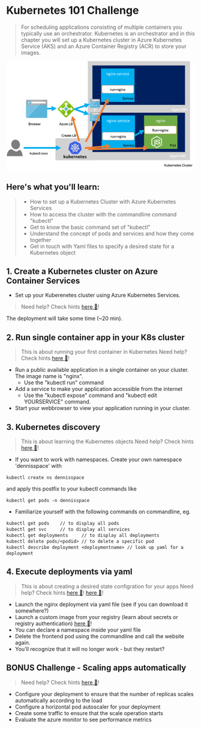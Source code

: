 # Kubernetes 101 Challenge
> For scheduling applications consisting of multiple containers you typically use an orchestrator. Kubernetes is an orchestrator and in this chapter you will set up a Kubernetes cluster in Azure Kubernetes Service (AKS) and an Azure Container Registry (ACR) to store your images.

![](/img/challenge2.png)

## Here's what you'll learn:
> - How to set up a Kubernetes Cluster with Azure Kubernetes Services
> - How to access the cluster with the commandline command "kubectl"
> - Get to know the basic command set of "kubectl"
> - Understand the concept of pods and services and how they come together
> - Get in touch with Yaml files to specify a desired state for a Kubernetes object


## 1. Create a Kubernetes cluster on Azure Container Services 
- Set up your Kuberenetes cluster using Azure Kubernetes Services.
> Need help? Check hints [here :blue_book:](hints/create_aks_cluster.md)!

The deployment will take some time (~20 min). 

## 2. Run single container app in your K8s cluster
> This is about running your first container in Kubernetes
> Need help? Check hints [here :blue_book:](hints/k8sSingle.md)!

- Run a public available application in a single container on your cluster. The image name is "nginx".
    - Use the "kubectl run" command
- Add a service to make your application accessible from the internet
    - Use the "kubectl expose" command and "kubectl edit YOURSERVICE" command.
- Start your webbrowser to view your application running in your cluster.

## 3. Kubernetes discovery
> This is about learning the Kubernetes objects
> Need help? Check hints [here :blue_book:](https://kubernetes.io/docs/reference/kubectl/cheatsheet/)!

- If you want to work with namespaces. Create your own namespace 'dennisspace' with 
```
kubectl create ns dennisspace
```
and apply this postfix to your  kubectl commands like 
```
kubectl get pods -n dennisspace
```

- Familiarize yourself with the following commands on commandline, eg.
```
kubectl get pods    // to display all pods
kubectl get svc     // to display all services
kubectl get deployments     // to display all deployments
kubectl delete pods/<podid> // to delete a specific pod
kubectl describe deployment <deploymentname> // look up yaml for a deployment
```

## 4. Execute deployments via yaml
> This is about creating a desired state configration for your apps
> Need help? Check hints [here :blue_book:](hints/learn_yaml_files.md)! [here :blue_book:](hints/create_secrets.md)!
- Launch the nginx deployment via yaml file (see if you can download it somewhere?)
- Launch a custom image from your registry (learn about secrets or registry authentication)  [here :blue_book:](hints/yaml/aci-helloworld.yaml)!
- You can declare a namespace inside your yaml file
- Delete the frontend pod using the commandline and call the website again. 
- You'll recognize that it will no longer work - but they restart?

## BONUS Challenge - Scaling apps automatically
> Need help? Check hints [here :blue_book:](hints/create_traffic.md)!

- Configure your deployment to ensure that the number of replicas scales automatically according to the load
- Configure a horizontal pod autoscaler for your deployment
- Create some traffic to ensure that the scale operation starts
- Evaluate the azure monitor to see performance metrics